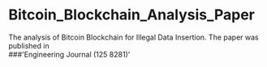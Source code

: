 # Bitcoin_Blockchain_Analysis_Paper
The analysis of Bitcoin Blockchain for Illegal Data Insertion. 
The paper was published in  
###'Engineering Journal (125 8281)'
